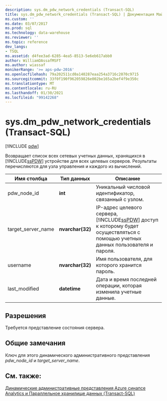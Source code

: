 ```yaml
---
description: sys.dm_pdw_network_credentials (Transact-SQL)
title: sys.dm_pdw_network_credentials (Transact-SQL) | Документация Майкрософт
ms.custom: ''
ms.date: 03/07/2017
ms.prod: sql
ms.technology: data-warehouse
ms.reviewer: ''
ms.topic: reference
dev_langs:
- TSQL
ms.assetid: d4fee3ad-6285-4ea5-8513-5e6eb617abb0
author: WilliamDAssafMSFT
ms.author: wiassaf
monikerRange: '>= aps-pdw-2016'
ms.openlocfilehash: 79a202511cd0a140287eaa254a3716c2070c9715
ms.sourcegitcommit: 33f0f190f962059826e002be165a2bef4f9e350c
ms.translationtype: MT
ms.contentlocale: ru-RU
ms.lasthandoff: 01/30/2021
ms.locfileid: "99142268"
---
```

# <a name="sysdm_pdw_network_credentials-transact-sql"></a>sys.dm_pdw_network_credentials (Transact-SQL)
[!INCLUDE [pdw](../../includes/applies-to-version/pdw.md)]

  Возвращает список всех сетевых учетных данных, хранящихся в [!INCLUDE[ssPDW](../../includes/sspdw-md.md)] устройстве для всех целевых серверов. Результаты перечисляются для узла управления и каждого из вычислений.  
  
|Имя столбца|Тип данных|Описание|  
|-----------------|---------------|-----------------|  
|pdw_node_id|**int**|Уникальный числовой идентификатор, связанный с узлом.|  
|target_server_name|**nvarchar(32)**|IP-адрес целевого сервера, [!INCLUDE[ssPDW](../../includes/sspdw-md.md)] доступ к которому будет осуществляться с помощью учетных данных пользователя и пароля.|  
|username|**nvarchar(32)**|Имя пользователя, для которого хранится пароль.|  
|last_modified|**datetime**|Дата и время последней операции, которая изменила учетные данные.|  
  
## <a name="permissions"></a>Разрешения  
 Требуется представление состояния сервера.  
  
## <a name="general-remarks"></a>Общие замечания  
 Ключ для этого динамического административного представления *pdw_node_id* и *target_server_name*.  
  
## <a name="see-also"></a>См. также:  
 [Динамические административные представления Azure синапсе Analytics и Параллельное хранилище данных &#40;Transact-SQL&#41;](../../relational-databases/system-dynamic-management-views/sql-and-parallel-data-warehouse-dynamic-management-views.md)  
  
  
